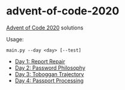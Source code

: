 # advent-of-code-2020
[Advent of Code 2020](https://adventofcode.com/2020/) solutions

Usage:
```
main.py --day <day> [--test] 
```

- [Day 1: Report Repair](https://adventofcode.com/2020/day/1)
- [Day 2: Password Philosophy](https://adventofcode.com/2020/day/2)
- [Day 3: Toboggan Trajectory](https://adventofcode.com/2020/day/3)
- [Day 4: Passport Processing](https://adventofcode.com/2020/day/4)
